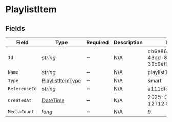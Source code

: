 # PlaylistItem


## Fields

| Field                                                                                 | Type                                                                                  | Required                                                                              | Description                                                                           | Example                                                                               |
| ------------------------------------------------------------------------------------- | ------------------------------------------------------------------------------------- | ------------------------------------------------------------------------------------- | ------------------------------------------------------------------------------------- | ------------------------------------------------------------------------------------- |
| `Id`                                                                                  | *string*                                                                              | :heavy_minus_sign:                                                                    | N/A                                                                                   | db6e860f-cb57-43dd-8acf-39c9effd5608                                                  |
| `Name`                                                                                | *string*                                                                              | :heavy_minus_sign:                                                                    | N/A                                                                                   | playlist1                                                                             |
| `Type`                                                                                | [PlaylistItemType](../../Models/Components/PlaylistItemType.md)                       | :heavy_minus_sign:                                                                    | N/A                                                                                   | smart                                                                                 |
| `ReferenceId`                                                                         | *string*                                                                              | :heavy_minus_sign:                                                                    | N/A                                                                                   | a111dfdfdafsdfe                                                                       |
| `CreatedAt`                                                                           | [DateTime](https://learn.microsoft.com/en-us/dotnet/api/system.datetime?view=net-5.0) | :heavy_minus_sign:                                                                    | N/A                                                                                   | 2025-05-12T12:55:24.368182Z                                                           |
| `MediaCount`                                                                          | *long*                                                                                | :heavy_minus_sign:                                                                    | N/A                                                                                   | 9                                                                                     |